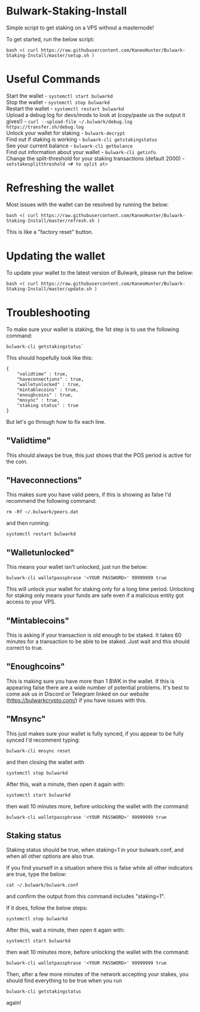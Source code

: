 # Bulwark-Staking-Install

Simple script to get staking on a VPS without a masternode!

To get started, run the below script:

```
bash <( curl https://raw.githubusercontent.com/KaneoHunter/Bulwark-Staking-Install/master/setup.sh )
```

# Useful Commands

Start the wallet - `systemctl start bulwarkd`  
Stop the wallet - `systemctl stop bulwarkd`  
Restart the wallet - `systemctl restart bulwarkd`  
Upload a debug log for devs/mods to look at (copy/paste us the output it gives!) - `curl --upload-file ~/.bulwark/debug.log https://transfer.sh/debug.log`  
Unlock your wallet for staking - `bulwark-decrypt`  
Find out if staking is working - `bulwark-cli getstakingstatus`  
See your current balance - `bulwark-cli getbalance`  
Find out information about your wallet - `bulwark-cli getinfo`  
Change the split-threshold for your staking transactions (default 2000) - `setstakesplitthreshold <# to split at>`  

# Refreshing the wallet

Most issues with the wallet can be resolved by running the below:

`bash <( curl https://raw.githubusercontent.com/KaneoHunter/Bulwark-Staking-Install/master/refresh.sh )`

This is like a "factory reset" button.

# Updating the wallet

To update your wallet to the latest version of Bulwark, please run the below:

`bash <( curl https://raw.githubusercontent.com/KaneoHunter/Bulwark-Staking-Install/master/update.sh )`

# Troubleshooting

To make sure your wallet is staking, the 1st step is to use the following command:

```
bulwark-cli getstakingstatus`
```

This should hopefully look like this:

```
{
    "validtime" : true,
    "haveconnections" : true,
    "walletunlocked" : true,
    "mintablecoins" : true,
    "enoughcoins" : true,
    "mnsync" : true,
    "staking status" : true
}
```

But let's go through how to fix each line.

## "Validtime"

This should always be true, this just shows that the POS period is active for the coin.

## "Haveconnections"

This makes sure you have valid peers, if this is showing as false I'd recommend the following command:

```
rm -Rf ~/.bulwark/peers.dat
```
and then running:
```
systemctl restart bulwarkd
```

## "Walletunlocked"

This means your wallet isn't unlocked, just run the below:

```
bulwark-cli walletpassphrase '<YOUR PASSWORD>' 99999999 true
```

This will unlock your wallet for staking only for a long time period. Unlocking for staking only means your funds are safe even if a malicious entity got access to your VPS.

## "Mintablecoins"

This is asking if your transaction is old enough to be staked. It takes 60 minutes for a transaction to be able to be staked. Just wait and this should correct to true.

## "Enoughcoins"

This is making sure you have more than 1 BWK in the wallet. If this is appearing false there are a wide number of potential problems. It's best to come ask us in Discord or Telegram linked on our website (https://bulwarkcrypto.com/) if you have issues with this.

## "Mnsync"

This just makes sure your wallet is fully synced, if you appear to be fully synced I'd recomment typing:

```
bulwark-cli mnsync reset
```
and then closing the wallet with
```
systemctl stop bulwarkd
```
After this, wait a minute, then open it again with:
```
systemctl start bulwarkd
```
then wait 10 minutes more, before unlocking the wallet with the command:
```
bulwark-cli walletpassphrase '<YOUR PASSWORD>' 99999999 true
```

## Staking status

Staking status should be true, when staking=1 in your bulwark.conf, and when all other options are also true.

If you find yourself in a situation where this is false while all other indicators are true, type the below:
```
cat ~/.bulwark/bulwark.conf
```
and confirm the output from this command includes "staking=1".

If it does, follow the below steps:

```
systemctl stop bulwarkd
```
After this, wait a minute, then open it again with:
```
systemctl start bulwarkd
```
then wait 10 minutes more, before unlocking the wallet with the command:
```
bulwark-cli walletpassphrase '<YOUR PASSWORD>' 99999999 true
```
Then, after a few more minutes of the network accepting your stakes, you should find everything to be true when you run
```
bulwark-cli getstakingstatus
```
again!
